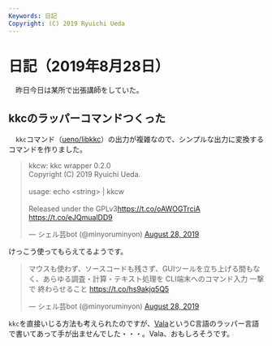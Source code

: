 ```yaml
---
Keywords: 日記
Copyright: (C) 2019 Ryuichi Ueda
---
```


# 日記（2019年8月28日）

　昨日今日は某所で出張講師をしていた。

## kkcのラッパーコマンドつくった

　`kkc`コマンド（[ueno/libkkc](https://github.com/ueno/libkkc)）の出力が複雑なので、シンプルな出力に変換するコマンドを作りました。


<blockquote class="twitter-tweet" data-partner="tweetdeck"><p lang="en" dir="ltr">kkcw: kkc wrapper 0.2.0<br>Copyright (C) 2019 Ryuichi Ueda.<br><br>usage: echo &lt;string&gt; | kkcw<br><br>Released under the GPLv3<a href="https://t.co/oAWOGTrciA">https://t.co/oAWOGTrciA</a> <a href="https://t.co/eJQmualDD9">https://t.co/eJQmualDD9</a></p>&mdash; シェル芸bot (@minyoruminyon) <a href="https://twitter.com/minyoruminyon/status/1166708415340539904?ref_src=twsrc%5Etfw">August 28, 2019</a></blockquote>
<script async src="https://platform.twitter.com/widgets.js" charset="utf-8"></script>

けっこう使ってもらえてるようです。

<blockquote class="twitter-tweet" data-partner="tweetdeck"><p lang="ja" dir="ltr">マウスも使わず、ソースコードも残さず、GUIツールを立ち上げる間もなく、あらゆる調査・計算・テキスト処理を CLI端末へのコマンド入力 一撃で 終わらせること <a href="https://t.co/hs9akjq5Q5">https://t.co/hs9akjq5Q5</a></p>&mdash; シェル芸bot (@minyoruminyon) <a href="https://twitter.com/minyoruminyon/status/1166682369165651968?ref_src=twsrc%5Etfw">August 28, 2019</a></blockquote>
<script async src="https://platform.twitter.com/widgets.js" charset="utf-8"></script>

`kkc`を直接いじる方法も考えられたのですが、[Vala](https://ja.wikipedia.org/wiki/Vala)というC言語のラッパー言語で書いてあって手が出ませんでした・・・。Vala、おもしろそうです。
